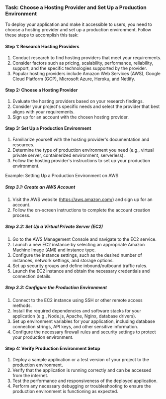 

### Task: Choose a Hosting Provider and Set Up a Production Environment

To deploy your application and make it accessible to users, you need to choose a hosting provider and set up a production environment. Follow these steps to accomplish this task:

#### Step 1: Research Hosting Providers

1. Conduct research to find hosting providers that meet your requirements.
2. Consider factors such as pricing, scalability, performance, reliability, support, and the specific technologies supported by the provider.
3. Popular hosting providers include Amazon Web Services (AWS), Google Cloud Platform (GCP), Microsoft Azure, Heroku, and Netlify.

#### Step 2: Choose a Hosting Provider

1. Evaluate the hosting providers based on your research findings.
2. Consider your project's specific needs and select the provider that best aligns with your requirements.
3. Sign up for an account with the chosen hosting provider.

#### Step 3: Set Up a Production Environment

1. Familiarize yourself with the hosting provider's documentation and resources.
2. Determine the type of production environment you need (e.g., virtual private server, containerized environment, serverless).
3. Follow the hosting provider's instructions to set up your production environment.

Example: Setting Up a Production Environment on AWS

##### Step 3.1: Create an AWS Account

1. Visit the AWS website (https://aws.amazon.com/) and sign up for an account.
2. Follow the on-screen instructions to complete the account creation process.

##### Step 3.2: Set Up a Virtual Private Server (EC2)

1. Go to the AWS Management Console and navigate to the EC2 service.
2. Launch a new EC2 instance by selecting an appropriate Amazon Machine Image (AMI) and instance type.
3. Configure the instance settings, such as the desired number of instances, network settings, and storage options.
4. Set up security groups and define inbound/outbound traffic rules.
5. Launch the EC2 instance and obtain the necessary credentials and connection details.

##### Step 3.3: Configure the Production Environment

1. Connect to the EC2 instance using SSH or other remote access methods.
2. Install the required dependencies and software stacks for your application (e.g., Node.js, Apache, Nginx, database drivers).
3. Set up environment variables for your application, including database connection strings, API keys, and other sensitive information.
4. Configure the necessary firewall rules and security settings to protect your production environment.

#### Step 4: Verify Production Environment Setup

1. Deploy a sample application or a test version of your project to the production environment.
2. Verify that the application is running correctly and can be accessed from the internet.
3. Test the performance and responsiveness of the deployed application.
4. Perform any necessary debugging or troubleshooting to ensure the production environment is functioning as expected.

